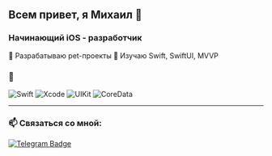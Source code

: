 ## Всем привет, я Михаил 👋

### Начинающий iOS - разработчик

🔹 Разрабатываю pet-проекты
🔹 Изучаю Swift, SwiftUI, MVVP  


### 🧰 

![Swift](https://img.shields.io/badge/Swift-F54A2A?style=for-the-badge&logo=swift&logoColor=white)
![Xcode](https://img.shields.io/badge/Xcode-1575F9?style=for-the-badge&logo=xcode&logoColor=white)
![UIKit](https://img.shields.io/badge/UIKit-2396F3?style=for-the-badge)
![CoreData](https://img.shields.io/badge/CoreData-7E57C2?style=for-the-badge)

---

### 📫 Связаться со мной: 

[![Telegram Badge](https://img.shields.io/badge/-@more__te-26A5E4?style=for-the-badge&logo=telegram&logoColor=white)](https://t.me/MikeWolf)
